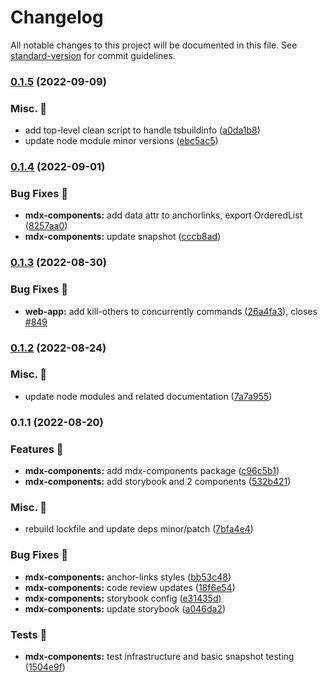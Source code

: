 # Changelog

All notable changes to this project will be documented in this file. See [standard-version](https://github.com/conventional-changelog/standard-version) for commit guidelines.

### [0.1.5](https://github.com/carbon-design-system/carbon-platform/compare/@carbon-platform/mdx-components@0.1.4...@carbon-platform/mdx-components@0.1.5) (2022-09-09)


### Misc. 🔮

* add top-level clean script to handle tsbuildinfo ([a0da1b8](https://github.com/carbon-design-system/carbon-platform/commit/a0da1b86e96ab39e6131f2889f90d71fe8e4f691))
* update node module minor versions ([ebc5ac5](https://github.com/carbon-design-system/carbon-platform/commit/ebc5ac527813f26eba3a7aca74574320c1067f17))

### [0.1.4](https://github.com/carbon-design-system/carbon-platform/compare/@carbon-platform/mdx-components@0.1.3...@carbon-platform/mdx-components@0.1.4) (2022-09-01)


### Bug Fixes 🐛

* **mdx-components:** add data attr to anchorlinks, export OrderedList ([8257aa0](https://github.com/carbon-design-system/carbon-platform/commit/8257aa0c2a0c37430a02fed2ccd1a16e4f46e619))
* **mdx-components:** update snapshot ([cccb8ad](https://github.com/carbon-design-system/carbon-platform/commit/cccb8aded2a54187f4c445afc235605b41b95621))

### [0.1.3](https://github.com/carbon-design-system/carbon-platform/compare/@carbon-platform/mdx-components@0.1.2...@carbon-platform/mdx-components@0.1.3) (2022-08-30)


### Bug Fixes 🐛

* **web-app:** add kill-others to concurrently commands ([26a4fa3](https://github.com/carbon-design-system/carbon-platform/commit/26a4fa3ae7200f7d8286b76f3bebfe810686a24d)), closes [#849](https://github.com/carbon-design-system/carbon-platform/issues/849)

### [0.1.2](https://github.com/carbon-design-system/carbon-platform/compare/@carbon-platform/mdx-components@0.1.1...@carbon-platform/mdx-components@0.1.2) (2022-08-24)


### Misc. 🔮

* update node modules and related documentation ([7a7a955](https://github.com/carbon-design-system/carbon-platform/commit/7a7a955ed7b12220ac79cf321c5f5e2543529e17))

### 0.1.1 (2022-08-20)


### Features 🌟

* **mdx-components:** add mdx-components package ([c96c5b1](https://github.com/carbon-design-system/carbon-platform/commit/c96c5b1fe0093c70bbaf270e64d338fd927ade3a))
* **mdx-components:** add storybook and 2 components ([532b421](https://github.com/carbon-design-system/carbon-platform/commit/532b4219420e951f44a54ce2ba21fcac5c4e070f))


### Misc. 🔮

* rebuild lockfile and update deps minor/patch ([7bfa4e4](https://github.com/carbon-design-system/carbon-platform/commit/7bfa4e459317175233af2eaaf1b188c0a42fe8d0))


### Bug Fixes 🐛

* **mdx-components:** anchor-links styles ([bb53c48](https://github.com/carbon-design-system/carbon-platform/commit/bb53c48c55ae05e0af1a49db2a67a6efd88039c5))
* **mdx-components:** code review updates ([18f6e54](https://github.com/carbon-design-system/carbon-platform/commit/18f6e54bd951db4e6ed0022e36eb4fa406c273fe))
* **mdx-components:** storybook config ([e31435d](https://github.com/carbon-design-system/carbon-platform/commit/e31435d126ff68cc9de93bbacbe72e5012b2dc1c))
* **mdx-components:** update storybook ([a046da2](https://github.com/carbon-design-system/carbon-platform/commit/a046da29593b55047773e481f48c20ee7539a417))


### Tests 🧪

* **mdx-components:** test infrastructure and basic snapshot testing ([1504e9f](https://github.com/carbon-design-system/carbon-platform/commit/1504e9fbbf42ef01f5a1dcac8cbd07085b2fad18))

